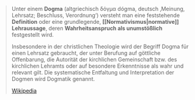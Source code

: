 > Unter einem **Dogma** (altgriechisch δόγμα dógma, deutsch ‚Meinung, Lehrsatz; Beschluss, Verordnung‘) versteht man eine feststehende **Definition** oder eine grundlegende, **[[Normativismus|normative]] Lehraussage**, deren **Wahrheitsanspruch als unumstößlich** festgestellt wird.
>
> Insbesondere in der christlichen Theologie wird der Begriff Dogma für einen Lehrsatz gebraucht, der unter Berufung auf göttliche Offenbarung, die Autorität der kirchlichen Gemeinschaft bzw. des kirchlichen Lehramts oder auf besondere Erkenntnisse als wahr und relevant gilt. Die systematische Entfaltung und Interpretation der Dogmen wird Dogmatik genannt.
>
> [Wikipedia](https://de.wikipedia.org/wiki/Dogma)